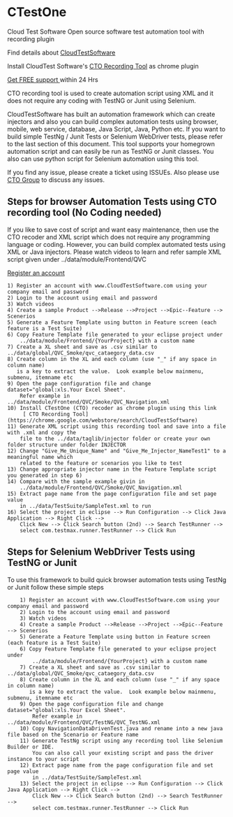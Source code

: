 # CTestOne
Cloud Test Software Open source software test automation tool with recording plugin


Find details about [CloudTestSoftware](http://www.CloudTestSoftware.com)

Install CloudTest Software's [ CTO Recording Tool](https://chrome.google.com/webstore/search/CloudTestSoftware) as chrome plugin

[ Get FREE support ](http://sandbox.artitelly.com/testrepo/service?servicekey=c2phbmFAY2xvdWR0ZXN0c29mdHdhcmUuY29tO3NyaWppdDk2O2NhbXBhaWdu&sendreference=0&refobjid=2599B7BB58AA1AD9E0505D0A1FAB7682) within 24 Hrs


CTO recording tool is used to create automation script using XML and it does not require any coding with TestNG or Junit using Selenium.

CloudTestSoftware has built an automation framework which can create injectors and also you can build complex automation tests using browser, mobile, web service, database, Java Script, Java, Python  etc. If you want to build simple TestNg / Junit Tests or Selenium WebDriver tests, please refer to the last section of this document. This tool supports your homegrown automation script and can easily be run as TestNG or Junit classes. You also can use python script for Selenium automation using this tool.

If you find any issue, please create a ticket using ISSUEs. Also please use [ CTO Group](https://groups.google.com/forum/#!forum/cloud-test-software--software-automation-as-a-service) to discuss any issues.


## Steps for browser Automation Tests using CTO recording tool                     (No Coding needed)

If you like to save cost of script and want easy maintenance, then use the CTO recoder and XML script which does not require any programming language or coding. However, you can build complex automated tests using XML or Java injectors. Please watch videos to learn and refer sample XML script given under ../data/module/Frontend/QVC

  [Register an account](http://sandbox.artitelly.com/testrepo/service)


    1) Register an account with www.CloudTestSoftware.com using your company email and password
    2) Login to the account using email and password
    3) Watch videos
    4) Create a sample Product -->Release -->Project -->Epic--Feature --> Scenerios
    5) Generate a Feature Template using button in Feature screen (each feature is a Test Suite)
    6) Copy Feature Template file generated to your eclipse project under 
        ../data/module/Frontend/{YourProject} with a custom name
    7) Create a XL sheet and save as .csv similar to ../data/global/QVC_Smoke/qvc_cataegory_data.csv
    8) Create column in the XL and each column (use "_" if any space in column name) 
       is a key to extract the value.  Look example below mainmenu, submenu, itemname etc
    9) Open the page configuration file and change dataset="global:xls.Your Excel Sheet". 
        Refer example in ../data/module/Frontend/QVC/Smoke/QVC_Navigation.xml
    10) Install CTestOne (CTO) recoder as chrome plugin using this link 
         [ CTO Recording Tool](https://chrome.google.com/webstore/search/CloudTestSoftware)
    11) Generate XML script using this recording tool and save into a file with .xml and copy the 
        file to the ../data/taglib/injector folder or create your own folder structure under folder INJECTOR
    12) Change "Give_Me_Unique_Name" and "Give_Me_Injector_NameTest1" to a meaningful name which 
        related to the feature or scenarios you like to test
    13) Change appropriate injector name in the Feature Template script you generated in step 6)
    14) Compare with the sample example givin in
        ../data/module/Frontend/QVC/Smoke/QVC_Navigation.xml
    15) Extract page name from the page configuration file and set page value 
        in ../data/TestSuite/SampleTest.xml to run
    16) Select the project in eclipse --> Run Configuration --> Click Java Application --> Right Click -->
        Click New --> Click Search button (2nd) --> Search TestRunner --> 
        select com.testmax.runner.TestRunner --> Click Run

## Steps for Selenium WebDriver Tests using TestNG or Junit

 To use this framework to build quick browser automation tests using TestNg or Junit follow these simple steps
       
        1) Register an account with www.CloudTestSoftware.com using your company email and password
        2) Login to the account using email and password
        3) Watch videos
        4) Create a sample Product -->Release -->Project -->Epic--Feature --> Scenerios
        5) Generate a Feature Template using button in Feature screen (each feature is a Test Suite)
        6) Copy Feature Template file generated to your eclipse project under 
            ../data/module/Frontend/{YourProject} with a custom name
        7) Create a XL sheet and save as .csv similar to ../data/global/QVC_Smoke/qvc_cataegory_data.csv
        8) Create column in the XL and each column (use "_" if any space in column name) 
           is a key to extract the value.  Look example below mainmenu, submenu, itemname etc
        9) Open the page configuration file and change dataset="global:xls.Your Excel Sheet". 
            Refer example in ../data/module/Frontend/QVC/TestNG/QVC_TestNG.xml
        10) Copy NavigationDataDrivenTest.java and rename into a new java file based on the Scenario or Feature name
        11) Generate TestNg script using any recording tool like Selenium Builder or IDE. 
            You can also call your existing script and pass the driver instance to your script
        12) Extract page name from the page configuration file and set page value 
            in ../data/TestSuite/SampleTest.xml
        13) Select the project in eclipse --> Run Configuration --> Click Java Application --> Right Click -->
            Click New --> Click Search button (2nd) --> Search TestRunner --> 
            select com.testmax.runner.TestRunner --> Click Run
  
